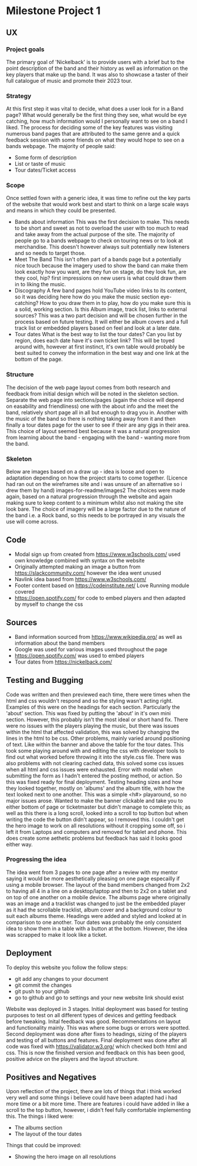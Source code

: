# Milestone Project 1

## UX

### Project goals

The primary goal of 'Nickelback' is to provide users with a brief but to the point description of the band and their history as well as information on the key players that make up the band. It was also to showcase a taster of their full catalogue of music and promote their 2023 tour.

### Strategy

At this first step it was vital to decide, what does a user look for in a Band page? What would generally be the first thing they see, what would be eye catching, how much information would I personally want to see on a band I liked. The process for deciding some of the key features was visiting numerous band pages that are attributed to the same genre and a quick feedback session with some friends on what they would hope to see on a bands webpage. The majority of people said:

* Some form of description
* List or taste of music
* Tour dates/Ticket access

### Scope

Once settled fown with a generic idea, it was time to refine out the key parts of the website that would work best and start to think on a large scale ways and means in which they could be presented.

* Bands about information
  This was the first decision to make. This needs to be short and sweet as not to overload the user with too much to read and take away from the actual purpose of the site. The majority of people go to a bands webpage to check on touring news or to look at merchandise. This doesn't however always suit potentially new listeners and so needs to target those.
* Meet The Band
  This isn't often part of a bands page but a potentially nice touch because the imagery used to show the band can make them look exactly how you want, are they fun on stage, do they look fun, are they cool, hip? first impressions on new users is what could draw them in to liking the music.
* Discography
  A few band pages hold YouTube video links to its content, so it was deciding here how do you make the music section eye-catching? How to you draw them in to play, how do you make sure this is a solid, working section. Is this Album image, track list, links to external sources? This was a two part decision and will be chosen further in the process based on future testing. It will either be album covers and a full track list or embedded players based on feel and look at a later date.
* Tour dates
  What is the best way to list the tour dates? Can you list by region, does each date have it's own ticket link? This will be toyed around with, however at first instinct, it's own table would probably be best suited to convey the information in the best way and one link at the bottom of the page.
  
### Structure

The decision of the web page layout comes from both research and feedback from initial design which will be noted in the skeleton section. Separate the web page into sections/pages (again the choice will depend on easability and friendliness) one with the about info and the meet the band, relatively short page all in all but enough to drag you in. Another with the music of the band so there is nothing taking away from it and then finally a tour dates page for the user to see if their are any gigs in their area. This choice of layout seemed best because it was a natural progression from learning about the band - engaging with the band - wanting more from the band.

### Skeleton

Below are images based on a draw up - idea is loose and open to adaptation depending on how the project starts to come together.
(Licence had ran out on the wireframes site and i was unsure of an alternative so i drew them by hand)
images-for-readme/images2
The choices were made again, based on a natural progression through the website and again making sure to keep content to a minimum whilst also not making the site look bare. The choice of imagery will be a large factor due to the nature of the band i.e. a Rock band, so this needs to be portrayed in any visuals the use will come across.

## Code

* Modal sign up from created from <https://www.w3schools.com/> used own knowledge combined with syntax on the website
* Originally attempted making an image a button from <https://slackcommunity.com/> however the idea went unused
* Navlink idea based from <https://www.w3schools.com/>
* Footer content based on <https://codeinstitute.net/> Love Running module covered
* <https://open.spotify.com/> for code to embed players and then adapted by myself to change the css

## Sources

* Band information sourced from <https://www.wikipedia.org/> as well as information about the band members
* Google was used for various images used throughout the page
* <https://open.spotify.com/> was used to embed players
* Tour dates from <https://nickelback.com/>

## Testing and Bugging

Code was written and then previewed each time, there were times when the html and css wouldn't respond and so the styling wasn't acting right. Examples of this were on the headings for each section. Particularly the 'about' section. This was fixed by putting the 'about' in it's own mini section. However, this probably isn't the most ideal or short hand fix.
There were no issues with the players playing the music, but there was issues within the html that affected validation, this was solved by changing the lines in the html to be css.
Other problems, mainly varied around positioning of text. Like within the banner and above the table for the tour dates. This took some playing around with and editing the css with developer tools to find out what worked before throwing it into the style.css file.
There was also problems with not clearing cached data, this solved some css issues when all html and css issues were exhausted.
Error with modal when submitting the form as I hadn't entered the posting method, or action. So this was fixed ready for final deployment.
Testing heading sizes and how they looked together, mostly on 'albums' and the album title, with how the text looked next to one another. This was a simple <h#> playaround, so no major issues arose.
Wanted to make the banner clickable and take you to either bottom of page or ticketmaster but didn't manage to complete this; as well as this there is a long scroll, looked into a scroll to top button but when writing the code the button didn't appear, so I removed this.
I couldn't get the hero image to work on all resolutions without it cropping some off, so i left it from Laptops and computers and removed for tablet and phone. This does create some aethetic problems but feedback has said it looks good either way.

### Progressing the idea

The idea went from 3 pages to one page after a review with my mentor saying it would be more aesthetically pleasing on one page especailly if using a mobile browser. The layout of the band members changed from 2x2 to having all 4 in a line on a desktop/laptop and then to 2x2 on a tablet and on top of one another on a mobile device. The albums page where originally was an image and a tracklist was changed to just be the embedded player as it had the scrollable tracklist, album cover and a background colour to suit each albums theme. Headings were added and styled and looked at in comparison to one another.
Tour dates was probably the only consistent idea to show them in a table with a button at the bottom. However, the idea was scrapped to make it look like a ticket.

## Deployment

To deploy this website you follow the follow steps:

* git add any changes to your document
* git commit the changes
* git push to your github
* go to github and go to settings and your new website link should exist

Website was deployed in 3 stages. Initial deployment was based for testing purposes to test on all different types of devices and getting feedback before tweaking.
Inital feedback was good. Recommendations on layout and functionality mainly. This was where some bugs or errors were spotted.
Second deployment was done after fixes to headings, sizing of the players and testing of all buttons and features.
Final deployment was done after all code was fixed with <https://validator.w3.org/> which checked both html and css. This is now the finished version and feedback on this has been good, positive advice on the players and the layout structure.

## Positives and Negatives

Upon reflection of the project, there are lots of things that i think worked very well and some things i believe could have been adapted had i had more time or a bit more time. There are features i could have added in like a scroll to the top button, however, i didn't feel fully comfortable implementing this.
The things i liked were:

* The albums section
* The layout of the tour dates

Things that could be improved:

* Showing the hero image on all resolutions
